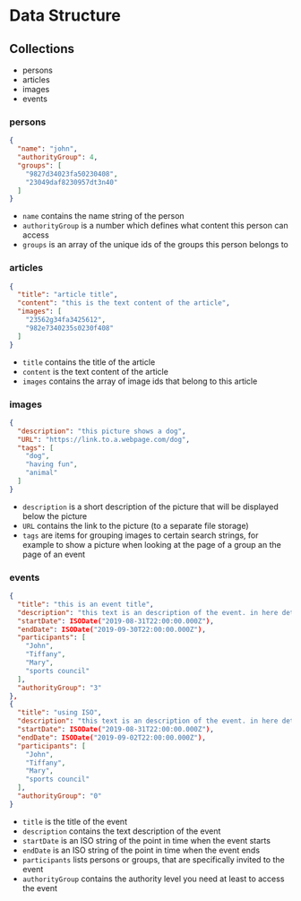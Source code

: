 # Data Structure

## Collections

- persons
- articles
- images
- events

### persons

```json
{
  "name": "john",
  "authorityGroup": 4,
  "groups": [
    "9827d34023fa50230408",
    "23049daf8230957dt3n40"
  ]
}
```

- `name` contains the name string of the person
- `authorityGroup` is a number which defines what content this person can access
- `groups` is an array of the unique ids of the groups this person belongs to

### articles

```json
{
  "title": "article title",
  "content": "this is the text content of the article",
  "images": [
    "23562g34fa3425612",
    "982e7340235s0230f408"
  ]
}
```

- `title` contains the title of the article
- `content` is the text content of the article
- `images` contains the array of image ids that belong to this article

### images

```json
{
  "description": "this picture shows a dog",
  "URL": "https://link.to.a.webpage.com/dog",
  "tags": [
    "dog",
    "having fun",
    "animal"
  ]
}
```

- `description` is a short description of the picture that will be displayed below the picture
- `URL` contains the link to the picture (to a separate file storage)
- `tags` are items for grouping images to certain search strings, for example to show a picture when looking at the page of a group an the page of an event

### events

```json
{
  "title": "this is an event title",
  "description": "this text is an description of the event. in here detailed informations about it can be found",
  "startDate": ISODate("2019-08-31T22:00:00.000Z"),
  "endDate": ISODate("2019-09-30T22:00:00.000Z"),
  "participants": [
    "John",
    "Tiffany",
    "Mary",
    "sports council"
  ],
  "authorityGroup": "3"
},
{
  "title": "using ISO",
  "description": "this text is an description of the event. in here detailed informations about it can be found",
  "startDate": ISODate("2019-08-31T22:00:00.000Z"),
  "endDate": ISODate("2019-09-02T22:00:00.000Z"),
  "participants": [
    "John",
    "Tiffany",
    "Mary",
    "sports council"
  ],
  "authorityGroup": "0"
}
```

- `title` is the title of the event
- `description` contains the text description of the event
- `startDate` is an ISO string of the point in time when the event starts
- `endDate` is an ISO string of the point in time when the event ends
- `participants` lists persons or groups, that are specifically invited to the event
- `authorityGroup` contains the authority level you need at least to access the event
